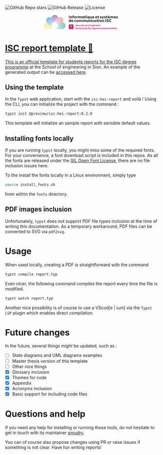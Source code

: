 ![GitHub Repo stars](https://img.shields.io/github/stars/ISC-HEI/isc-hei-report)
![GitHub Release](https://img.shields.io/github/v/release/ISC-HEI/isc-hei-report?include_prereleases)
![License](https://img.shields.io/badge/license-MIT-brightgreen")
  
<p align="center">
  <a href="https://hevs.ch/isc">    
  <img src="https://github.com/ISC-HEI/isc_logos/blob/4f8d335f7f4b99d3d83ee579ef334c201a15166a/ISC%20Logo%20inline%20v1.png?raw=true" width="50%"/>        
</p>

# ISC report template :scroll:

This is an official template for students reports for the [ISC degree programme](https://isc.hevs.ch/) at the School of engineering in Sion. An example of the generated output can be [accessed here](https://github.com/ISC-HEI/isc-hei-report/blob/master/template/report.pdf?raw=true).

## Using the template

In the `Typst` web application, start with the `isc-hei-report` and voilà ! Using the CLI, you can initialize the project with the command :

```bash
typst init @preview/isc-hei-report:0.2.0
```

This template will initialize an sample report with sensible default values.

## Installing fonts locally

If you are running `typst` locally, you might miss some of the required fonts. For your convenience, a font download script is included in this repos. As all the fonts are released under the [SIL Open Font License](https://openfontlicense.org/), there are no file inclusion issues here.

To the install the fonts locally in a Linux environment, simply type

```bash
source install_fonts.sh
```

from within the `fonts` directory.

## PDF images inclusion

Unfortunately, `typst` does not support PDF file types inclusion at the time of writing this documentation. As a temporary workaround, PDF files can be converted to SVG via `pdf2svg`.

# Usage

When used locally, creating a PDF is straightforward with the command

```bash
typst compile report.typ
```

Even nicer, the following command compiles the report every time the file is modified.

```bash
typst watch report.typ
```

Another nice possibility is of course to use a VScod[e | ium] via the `Typst LSP` plugin which enables direct compilation.

# Future changes

In the future, several things _might_ be updated, such as :

- [ ] State diagrams and UML diagrams examples
- [ ] Master thesis version of this template
- [ ] Other nice things
- [x] Glossary inclusion
- [x] Themes for code
- [x] Appendix
- [x] Acronyms inclusion
- [x] Basic support for including code files

# Questions and help

If you need any help for installing or running those tools, do not hesitate to get in touch with its maintainer [pmudry](https://github.com/pmudry).

You can of course also propose changes using PR or raise issues if something is not clear. Have fun writing reports!
